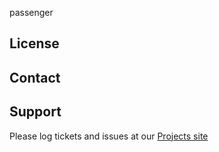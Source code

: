 passenger


License
-------


Contact
-------


Support
-------

Please log tickets and issues at our [Projects site](http://projects.example.com)
